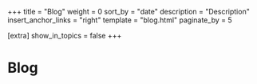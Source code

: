 +++
title = "Blog"
weight = 0
sort_by = "date"
description = "Description"
insert_anchor_links = "right"
template = "blog.html"
paginate_by = 5

[extra]
show_in_topics = false
+++

# Blog